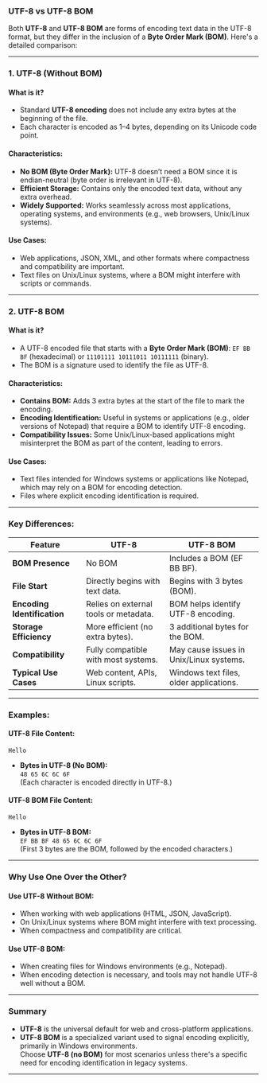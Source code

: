 ### **UTF-8 vs UTF-8 BOM**

Both **UTF-8** and **UTF-8 BOM** are forms of encoding text data in the UTF-8 format, but they differ in the inclusion of a **Byte Order Mark (BOM)**. Here's a detailed comparison:

---

### **1. UTF-8 (Without BOM)**

#### **What is it?**
- Standard **UTF-8 encoding** does not include any extra bytes at the beginning of the file.
- Each character is encoded as 1–4 bytes, depending on its Unicode code point.

#### **Characteristics:**
- **No BOM (Byte Order Mark):** UTF-8 doesn’t need a BOM since it is endian-neutral (byte order is irrelevant in UTF-8).
- **Efficient Storage:** Contains only the encoded text data, without any extra overhead.
- **Widely Supported:** Works seamlessly across most applications, operating systems, and environments (e.g., web browsers, Unix/Linux systems).

#### **Use Cases:**
- Web applications, JSON, XML, and other formats where compactness and compatibility are important.
- Text files on Unix/Linux systems, where a BOM might interfere with scripts or commands.

---

### **2. UTF-8 BOM**

#### **What is it?**
- A UTF-8 encoded file that starts with a **Byte Order Mark (BOM)**: `EF BB BF` (hexadecimal) or `11101111 10111011 10111111` (binary).
- The BOM is a signature used to identify the file as UTF-8.

#### **Characteristics:**
- **Contains BOM:** Adds 3 extra bytes at the start of the file to mark the encoding.
- **Encoding Identification:** Useful in systems or applications (e.g., older versions of Notepad) that require a BOM to identify UTF-8 encoding.
- **Compatibility Issues:** Some Unix/Linux-based applications might misinterpret the BOM as part of the content, leading to errors.

#### **Use Cases:**
- Text files intended for Windows systems or applications like Notepad, which may rely on a BOM for encoding detection.
- Files where explicit encoding identification is required.

---

### **Key Differences:**

| **Feature**              | **UTF-8**                            | **UTF-8 BOM**                           |
|--------------------------|--------------------------------------|-----------------------------------------|
| **BOM Presence**          | No BOM                              | Includes a BOM (EF BB BF).              |
| **File Start**            | Directly begins with text data.     | Begins with 3 bytes (BOM).              |
| **Encoding Identification**| Relies on external tools or metadata.| BOM helps identify UTF-8 encoding.      |
| **Storage Efficiency**    | More efficient (no extra bytes).    | 3 additional bytes for the BOM.         |
| **Compatibility**         | Fully compatible with most systems. | May cause issues in Unix/Linux systems. |
| **Typical Use Cases**      | Web content, APIs, Linux scripts.   | Windows text files, older applications. |

---

### **Examples:**

#### **UTF-8 File Content:**
```plaintext
Hello
```
- **Bytes in UTF-8 (No BOM):**  
  `48 65 6C 6C 6F`  
  (Each character is encoded directly in UTF-8.)

#### **UTF-8 BOM File Content:**
```plaintext
Hello
```
- **Bytes in UTF-8 BOM:**  
  `EF BB BF 48 65 6C 6C 6F`  
  (First 3 bytes are the BOM, followed by the encoded characters.)

---

### **Why Use One Over the Other?**

#### **Use UTF-8 Without BOM:**
- When working with web applications (HTML, JSON, JavaScript).
- On Unix/Linux systems where BOM might interfere with text processing.
- When compactness and compatibility are critical.

#### **Use UTF-8 BOM:**
- When creating files for Windows environments (e.g., Notepad).
- When encoding detection is necessary, and tools may not handle UTF-8 well without a BOM.

---

### **Summary**
- **UTF-8** is the universal default for web and cross-platform applications.  
- **UTF-8 BOM** is a specialized variant used to signal encoding explicitly, primarily in Windows environments.  
Choose **UTF-8 (no BOM)** for most scenarios unless there's a specific need for encoding identification in legacy systems.
---